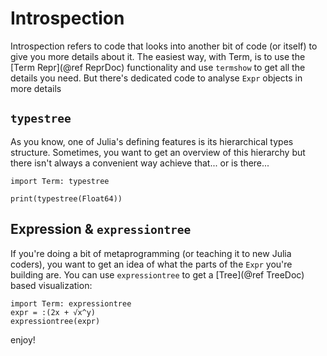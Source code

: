 # Introspection
Introspection refers to code that looks into another bit of code (or itself) to give you more details about it. The easiest way, with Term, is to use the [Term Repr](@ref ReprDoc) functionality and use `termshow` to get all the details you need. But there's dedicated code to analyse `Expr` objects in more details

## `typestree`
As you know, one of Julia's defining features is its hierarchical types structure. Sometimes, you want to get an overview of this hierarchy but there isn't always a convenient way achieve that... or is there...

```@example
import Term: typestree

print(typestree(Float64))

```



## Expression & `expressiontree`
If you're doing a bit of metaprogramming (or teaching it to new Julia coders), you want to get an idea of what the parts of the `Expr` you're building are. You can use `expressiontree` to get a [Tree](@ref TreeDoc) based visualization:

```@example
import Term: expressiontree
expr = :(2x + √x^y)
expressiontree(expr)
```

enjoy!
